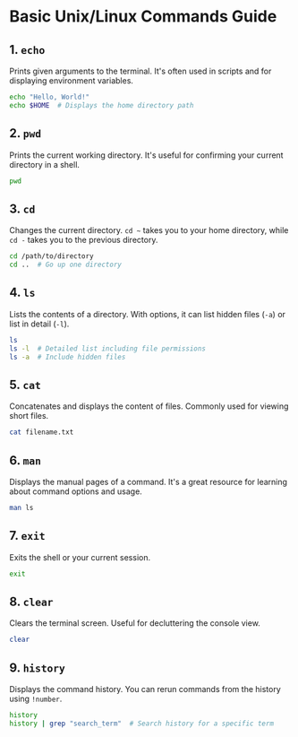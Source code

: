 
# Basic Unix/Linux Commands Guide

## 1. `echo`
Prints given arguments to the terminal. It's often used in scripts and for displaying environment variables.

```bash
echo "Hello, World!"
echo $HOME  # Displays the home directory path
```

## 2. `pwd`
Prints the current working directory. It's useful for confirming your current directory in a shell.

```bash
pwd
```

## 3. `cd`
Changes the current directory. `cd ~` takes you to your home directory, while `cd -` takes you to the previous directory.

```bash
cd /path/to/directory
cd ..  # Go up one directory
```

## 4. `ls`
Lists the contents of a directory. With options, it can list hidden files (`-a`) or list in detail (`-l`).

```bash
ls
ls -l  # Detailed list including file permissions
ls -a  # Include hidden files
```

## 5. `cat`
Concatenates and displays the content of files. Commonly used for viewing short files.

```bash
cat filename.txt
```

## 6. `man`
Displays the manual pages of a command. It's a great resource for learning about command options and usage.

```bash
man ls
```

## 7. `exit`
Exits the shell or your current session.

```bash
exit
```

## 8. `clear`
Clears the terminal screen. Useful for decluttering the console view.

```bash
clear
```

## 9. `history`
Displays the command history. You can rerun commands from the history using `!number`.

```bash
history
history | grep "search_term"  # Search history for a specific term
```
